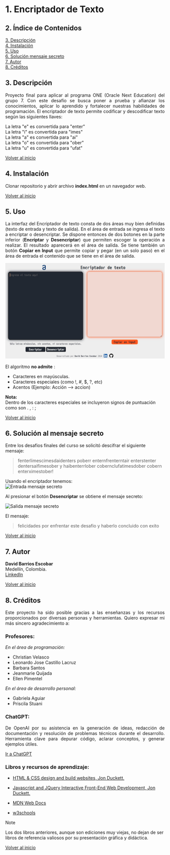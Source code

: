 # 1. Encriptador de Texto

## 2. Índice de Contenidos
[3. Descripción](#3-descripción)  
[4. Instalación](#4-instalación)  
[5. Uso](#5-uso)  
[6. Solución mensaje secreto](#6-solución-al-mensaje-secreto)  
[7. Autor](#7-autor)  
[8. Créditos](#8-créditos)  




## 3. Descripción
<p style="text-align: justify;"> 
Proyecto final para aplicar al programa ONE (Oracle Next Education) del grupo 7.  
Con este desafío se busca poner a prueba y afianzar los conocimientos, aplicar lo aprendido y fortalecer nuestras habilidades de programación.  
El encriptador de texto permite codificar y descodificar texto según las siguientes llaves:
</p>

La letra "e" es convertida para "enter"  
La letra "i" es convertida para "imes"  
La letra "a" es convertida para "ai"  
La letra "o" es convertida para "ober"  
La letra "u" es convertida para "ufat"  

[Volver al inicio](#1-encriptador-de-texto)


## 4. Instalación
Clonar repositorio y abrir archivo **index.html** en un navegador web.   

[Volver al inicio](#1-encriptador-de-texto)


## 5. Uso
<p style="text-align: justify;"> 
La interfaz del Encriptador de texto consta de dos áreas muy bien definidas (texto de entrada y texto de salida). En el área de entrada se ingresa el texto a encriptar o desencriptar. Se dispone entonces de dos botones en la parte inferior (<b>Encriptar</b> y <b>Desencriptar</b>) que permiten escoger la operación a realizar. El resultado aparecerá en el área de salida.  
Se tiene también un botón <b>Copiar en Input</b> que permite copiar y pegar (en un solo paso) en el área de entrada el contenido que se tiene en el área de salida.  
</p>  
 
![Pantalla Ppal](./images/Pantalla%20Principal%20Encriptador.jpg)

El algoritmo **no admite** :  
* Caracteres en mayúsculas.
* Caracteres especiales (como !, #, $, ?, etc)
* Acentos (Ejemplo: Acción --> accion) 

**Nota:**  
Dentro de los caracteres especiales se incluyeron signos de puntuación como son . , : ;

[Volver al inicio](#1-encriptador-de-texto)  

## 6. Solución al mensaje secreto
Entre los desafios finales del curso se solicitó descifrar el siguiente mensaje:  
> fenterlimescimesdaidenters poberr enternfrenterntair enterstenter dentersaifimesober y haibenterrlober cobernclufatimesdober cobern enterximestober!  

Usando el encriptador tenemos:  
![Entrada mensaje secreto](./images/Solución%20Mensaje%20Secreto_Entrada.jpg)

Al presionar el botón **Desencriptar** se obtiene el mensaje secreto:  

![Salida mensaje secreto](./images/Solución%20Mensaje%20Secreto_Salida.jpg)  

El mensaje:  
> felicidades por enfrentar este desafio y haberlo concluido con exito  

[Volver al inicio](#1-encriptador-de-texto)

## 7. Autor
**David Barrios Escobar**  
Medellín, Colombia.   
<a href="http://www.linkedin.com/in/david-barrios-escobar-fust-meceng" target="_blank">LinkedIn</a>

[Volver al inicio](#1-encriptador-de-texto)  


## 8. Créditos
<p style="text-align: justify;">Este proyecto ha sido posible gracias a las enseñanzas y los recursos proporcionados por diversas personas y herramientas. Quiero expresar mi más sincero agradecimiento a: </p>

### **Profesores:**  

*En el área de programación:*  

* Christian Velasco  
* Leonardo Jose Castillo Lacruz  
* Barbara Santos  
* Jeanmarie Quijada  
* Ellen Pimentel  

*En el área de desarrollo personal:*  
* Gabriela Aguiar
* Priscila Stuani  

### **ChatGPT:** 
<p style="text-align: justify;"> 
De OpenAI por su asistencia en la generación de ideas, redacción de documentación y resolución de problemas técnicos durante el desarrollo. Herramienta clave para depurar código, aclarar conceptos, y generar ejemplos útiles.  

<a href="https://chatgpt.com/" target="_blank">Ir a ChatGPT</a> 
</p> 

### **Libros y recursos de aprendizaje:**
* <a href="https://www.amazon.com/-/es/Jon-Duckett/dp/1118008189/ref=sr_1_1?crid=1OXQWZ0ZEJLBG&dib=eyJ2IjoiMSJ9.kfJtBkc0LXPncp07HW7IsJt6WEruIbkbSTO-TF7PT74aoa21QxKyThuoClkElBEzn6ZHwEh4x1uurhDrx5ijPmDSUJovShC30PyThrp_TJ2geG5BtwD6EXq2VQYj0TNS030-ytA3q9SgFKK_XkH8WnAC5Osfap1oe3UmKjiR_MQg0s30ZzsMPWGs8yeEfScGVvz1XQ1CTXHMuBsJS7C0JQElULQtW061azbBqPRJB1Y.eCKR0yi2jv1mtYw5ztO776P7J-gVEwzm0GO-fp6xiMw&dib_tag=se&keywords=html+%26+css+design+and+build+websites%2C+jon+duckett&qid=1723299065&sprefix=%2Caps%2C218&sr=8-1" target="_blank"> HTML & CSS design and build websites, Jon Duckett. </a>  

* <a href="https://www.amazon.com/-/es/Jon-Duckett/dp/1118531647/ref=sr_1_1?__mk_es_US=%C3%85M%C3%85%C5%BD%C3%95%C3%91&crid=LQD3WM16YERT&dib=eyJ2IjoiMSJ9.xGQThA1Gc1FHfA6_fUhQzoJX9C71-GcBkZVk18ugY5AgYR79vP5Zh3HnHo_mVV0-5gfbOqkhZzQ6xnAsfU9p-uQthB7pqxbxMWQhGZq-EG2-ZLzkcz5ckMaDZ8k3Lk1d8yhn9uPPPty-ok62LGXHmgUBni8wLr_09EhyXA8KjaFdwG2XdQYaYnfvJ4NZlrbGTmyykLB_I9DElh6KN_cULA.1WWOR7715EGkSD-YeERQ-uCCguOP0EIhbK3wWL4KxDc&dib_tag=se&keywords=Javascript+and+JQuery+Interactive+Front-End+Web+Development%2C+Jon+Duckett.&qid=1723299120&sprefix=javascript+and+jquery+interactive+front-end+web+development%2C+jon+duckett.%2Caps%2C388&sr=8-1" target="_blank"> Javascript and JQuery Interactive Front-End Web Development, Jon Duckett. </a>

* <a href="https://developer.mozilla.org/en-US/docs/Web" target="_blank"> MDN Web Docs </a>

* <a href="https://www.w3schools.com/" target="_blank"> w3schools </a>

> [!Note]
> Los dos libros anteriores, aunque son ediciones muy viejas, no dejan de ser libros de referencia valiosos por su presentación gráfica y didáctica. 

[Volver al inicio](#1-encriptador-de-texto)